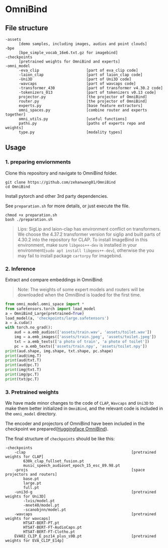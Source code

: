 # OmniBind






## File structure
```
-assets
      [demo samples, including images, audios and point clouds]
-bpe
      [bpe_simple_vocab_16e6.txt.gz for imagebind]
-checkpoints
      [pretrained weights for OmniBind and experts]
-omni_model
      -eva_clip                     [part of eva_clip code]
      -laion_clap                   [part of laion_clap code]
      -Uni3D                        [part of Uni3D code]
      -wavcaps                      [part of wavcaps code]
      -transformer_430              [part of transformer v4.30.2 code]
      -tokenizers_013               [part of tokenizers v0.13 code]
      projector.py                  [the projector of OmniBind]
      router.py                     [the projector of OmniBind]
      experts.py                    [base feature extractors]
      omni_spaces.py                [combine router and experts together]
      omni_utils.py                 [useful functions]
      paths.py                      [paths of experts repo and weights]
      type.py                       [modality types]
```

## Usage

### 1. preparing enviornments
Clone this repository and navigate to OmniBind folder.
```shell
git clone https://github.com/zehanwang01/OmniBind
cd OmniBind
```
Install pytorch and other 3rd party dependencies.

See `preparation.sh` for more details, or just execute the file.
```shell
chmod +x preparation.sh
bash ./preparation.sh
```

>Lips: SigLip and laion-clap has environment conflict on transformers. We choose the 4.37.2 transformer version for siglip and built parts of 4.30.2 into the repository for CLAP.
To install ImageBind in this environment, make sure `libgeos++-dev` is installed in your environment(`sudo apt install libgeos++-dev`), otherwise the you may fail to install package `cartorpy` for imagebind.

### 2. Inference

Extract and compare embeddings in OmniBind:
>Note: The weights of some expert models and routers will be downloaded when the OmniBind is loaded for the first time.
```python
from omni_model.omni_space import *
from safetensors.torch import load_model
a = OmniBind_Large(pretrained=True)
load_model(a, 'checkpoints/large.safetensors')
a = a.cuda()
with torch.no_grad():
    aud = a.emb_audios(['assets/train.wav', 'assets/toilet.wav'])
    img = a.emb_images(['assets/train.jpeg', 'assets/toilet.jpeg'])
    txt = a.emb_texts(['a photo of train', 'a photo of toilet'])
    pc = a.emb_texts(['assets/train.npy', 'assets/toilet.npy'])
print(aud.shape, img.shape, txt.shape, pc.shape)
print(aud@img.T)
print(aud@txt.T)
print(aud@pc.T)
print(img@txt.T)
print(img@pc.T)
print(txt@pc.T)

```

### 3. Pretrained weights

We have made minor changes to the code of `CLAP`, `Wavcaps` and `Uni3D` to make them better initialized in `OmniBind`, and the relevant code is included in the `omni_model` directory.

The encoder and projectors of OmniBind have been included in the checkpoint we prepared([Huggingface OmniBind](https://huggingface.co/Viglong/OmniBind)).

The final structure of `checkpoints` should be like this:
```
-checkpoints
    -clap                                               [pretrained weights for CLAP]
        630k_clap_fullset_fusion.pt
        music_speech_audioset_epoch_15_esc_89.98.pt
    -projs                                              [space projectors and routers]
        base.pt
        large.pt
        full.pt
    -uni3d-g                                            [pretrained weights for Uni3D]
        -lvis/model.pt
        -mnet40/model.pt
        -scanobjnn/model.pt
    -wavcaps                                            [pretrained weights for wavcaps]
        HTSAT-BERT-PT.pt
        HTSAT-BERT-FT-AudioCaps.pt
        HTSAT-BERT-FT-Clotho.pt
    EVA02_CLIP_E_psz14_plus_s9B.pt                      [pretrained weights for EVA_CLIP_E14p]
    
```
